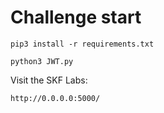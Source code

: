 # Challenge start

```
pip3 install -r requirements.txt
```

```
python3 JWT.py
```

Visit the SKF Labs:
```
http://0.0.0.0:5000/
```
